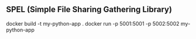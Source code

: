 
## **SPEL (Simple File Sharing Gathering Library)**





docker build -t my-python-app .
docker run -p 5001:5001 -p 5002:5002 my-python-app